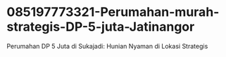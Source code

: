 # 085197773321-Perumahan-murah-strategis-DP-5-juta-Jatinangor
Perumahan DP 5 Juta di Sukajadi: Hunian Nyaman di Lokasi Strategis
